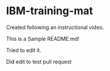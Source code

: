 # IBM-training-mat
Created following an instructional video.

This is a Sample README.md!

Tried to edit it.

Did edit to test pull request
